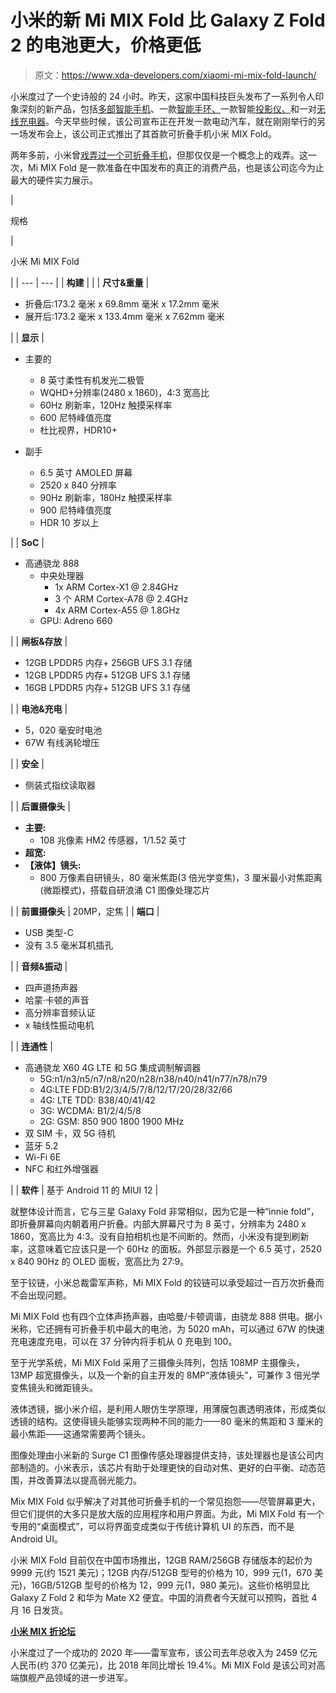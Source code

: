 # 小米的新 Mi MIX Fold 比 Galaxy Z Fold 2 的电池更大，价格更低

> 原文：<https://www.xda-developers.com/xiaomi-mi-mix-fold-launch/>

小米度过了一个史诗般的 24 小时。昨天，这家中国科技巨头发布了一系列令人印象深刻的新产品，包括[多部智能手机](https://www.xda-developers.com/xiaomi-confirms-mi-11-ultra-mi-11-pro-launching-next-week/)、一款[智能手环、](https://www.xda-developers.com/xiaomi-mi-band-6-gps-sp02-amazon-alexa-support-leak/)一款智能[投影仪、](https://www.xda-developers.com/xiaomi-mi-smart-projector-2-pro/)和一对[无线充电器](https://www.xda-developers.com/xiaomi-80w-wireless-charger-airpower-clone/)。今天早些时候，该公司宣布正在开发一款电动汽车，就在刚刚举行的另一场发布会上，该公司正式推出了其首款可折叠手机小米 MIX Fold。

两年多前，小米曾[戏弄过一个可折叠手机](https://www.xda-developers.com/xiaomi-teases-double-foldable-smartphone/)，但那仅仅是一个概念上的戏弄。这一次，Mi MIX Fold 是一款准备在中国发布的真正的消费产品，也是该公司迄今为止最大的硬件实力展示。

| 

规格

 | 

小米 Mi MIX Fold

 |
| --- | --- |
| **构建** |  |
| **尺寸&重量** | 

*   折叠后:173.2 毫米 x 69.8mm 毫米 x 17.2mm 毫米
*   展开后:173.2 毫米 x 133.4mm 毫米 x 7.62mm 毫米

 |
| **显示** | 

*   主要的
    *   8 英寸柔性有机发光二极管
    *   WQHD+分辨率(2480 x 1860)，4:3 宽高比
    *   60Hz 刷新率，120Hz 触摸采样率
    *   600 尼特峰值亮度
    *   杜比视界，HDR10+

*   副手
    *   6.5 英寸 AMOLED 屏幕
    *   2520 x 840 分辨率
    *   90Hz 刷新率，180Hz 触摸采样率
    *   900 尼特峰值亮度
    *   HDR 10 岁以上

 |
| **SoC** | 

*   高通骁龙 888
    *   中央处理器
        *   1x ARM Cortex-X1 @ 2.84GHz
        *   3 个 ARM Cortex-A78 @ 2.4GHz
        *   4x ARM Cortex-A55 @ 1.8GHz
    *   GPU: Adreno 660

 |
| **闸板&存放** | 

*   12GB LPDDR5 内存+ 256GB UFS 3.1 存储
*   12GB LPDDR5 内存+ 512GB UFS 3.1 存储
*   16GB LPDDR5 内存+ 512GB UFS 3.1 存储

 |
| **电池&充电** | 

*   5，020 毫安时电池
*   67W 有线涡轮增压

 |
| **安全** | 

*   侧装式指纹读取器

 |
| **后置摄像头** | 

*   **主要:**
    *   108 兆像素 HM2 传感器，1/1.52 英寸
*   **超宽:**
*   **【液体】镜头:**
    *   800 万像素自研镜头，80 毫米焦距(3 倍光学变焦)，3 厘米最小对焦距离(微距模式)，搭载自研浪涌 C1 图像处理芯片

 |
| **前置摄像头** | 20MP，定焦 |
| **端口** | 

*   USB 类型-C
*   没有 3.5 毫米耳机插孔

 |
| **音频&振动** | 

*   四声道扬声器
*   哈蒙·卡顿的声音
*   高分辨率音频认证
*   x 轴线性振动电机

 |
| **连通性** | 

*   高通骁龙 X60 4G LTE 和 5G 集成调制解调器
    *   5G:n1/n3/n5/n7/n8/n20/n28/n38/n40/n41/n77/n78/n79
    *   4G:LTE FDD:B1/2/3/4/5/7/8/12/17/20/28/32/66
    *   4G: LTE TDD: B38/40/41/42
    *   3G: WCDMA: B1/2/4/5/8
    *   2G: GSM: 850 900 1800 1900 MHz
*   双 SIM 卡，双 5G 待机
*   蓝牙 5.2
*   Wi-Fi 6E
*   NFC 和红外增强器

 |
| **软件** | 基于 Android 11 的 MIUI 12 |

就整体设计而言，它与三星 Galaxy Fold 非常相似，因为它是一种“innie fold”，即折叠屏幕向内朝着用户折叠。内部大屏幕尺寸为 8 英寸，分辨率为 2480 x 1860，宽高比为 4:3。没有自拍相机也是不间断的。然而，小米没有提到刷新率，这意味着它应该只是一个 60Hz 的面板。外部显示器是一个 6.5 英寸，2520 x 840 90Hz 的 OLED 面板，宽高比为 27:9。

至于铰链，小米总裁雷军声称，Mi MIX Fold 的铰链可以承受超过一百万次折叠而不会出现问题。

Mi MIX Fold 也有四个立体声扬声器，由哈曼/卡顿调谐，由骁龙 888 供电。据小米称，它还拥有可折叠手机中最大的电池，为 5020 mAh，可以通过 67W 的快速充电速度充电，可以在 37 分钟内将手机从 0 充电到 100。

至于光学系统，Mi MIX Fold 采用了三摄像头阵列，包括 108MP 主摄像头，13MP 超宽摄像头，以及一个新的自主开发的 8MP“液体镜头”，可兼作 3 倍光学变焦镜头和微距镜头。

液体透镜，据小米介绍，是利用人眼仿生学原理，用薄膜包裹透明液体，形成类似透镜的结构。这使得镜头能够实现两种不同的能力——80 毫米的焦距和 3 厘米的最小焦距——这通常需要两个镜头。

图像处理由小米新的 Surge C1 图像传感处理器提供支持，该处理器也是该公司内部制造的。小米表示，该芯片有助于处理更快的自动对焦、更好的白平衡、动态范围，并改善算法以提高弱光能力。

Mix MIX Fold 似乎解决了对其他可折叠手机的一个常见抱怨——尽管屏幕更大，但它们提供的大多只是放大版的应用程序和用户界面。为此，Mi MIX Fold 有一个专用的“桌面模式”，可以将界面变成类似于传统计算机 UI 的东西，而不是 Android UI。

小米 MIX Fold 目前仅在中国市场推出，12GB RAM/256GB 存储版本的起价为 9999 元(约 1521 美元)；12GB 内存/512GB 型号的价格为 10，999 元(1，670 美元)，16GB/512GB 型号的价格为 12，999 元(1，980 美元)。这些价格明显比 Galaxy Z Fold 2 和华为 Mate X2 便宜。中国的消费者今天就可以预购，首批 4 月 16 日发货。

**[小米 MIX 折论坛](https://forum.xda-developers.com/f/xiaomi-mi-mix-fold.12201/)**

小米度过了一个成功的 2020 年——雷军宣布，该公司去年总收入为 2459 亿元人民币(约 370 亿美元)，比 2018 年同比增长 19.4%。Mi MIX Fold 是该公司对高端旗舰产品领域的进一步进军。